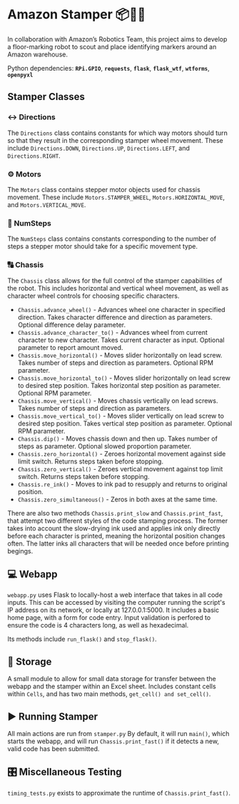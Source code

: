 # Amazon Stamper 📦🦺🔠

In collaboration with Amazon’s Robotics Team, this project aims to develop a floor-marking robot to scout and place identifying markers around an Amazon warehouse.

Python dependencies: **`RPi.GPIO`**, **`requests`**, **`flask`**, **`flask_wtf`**, **`wtforms`**, **`openpyxl`**

## Stamper Classes

### ↔️ Directions

The `Directions` class contains constants for which way motors should turn so that they result in the corresponding stamper wheel movement. These include `Directions.DOWN`, `Directions.UP`, `Directions.LEFT`, and `Directions.RIGHT`.

### ⚙️ Motors

The `Motors` class contains stepper motor objects used for chassis movement. These include `Motors.STAMPER_WHEEL`, `Motors.HORIZONTAL_MOVE`, and `Motors.VERTICAL_MOVE`.

### 🧮 NumSteps

The `NumSteps` class contains constants corresponding to the number of steps a stepper motor should take for a specific movement type.

### 🔠 Chassis

The `Chassis` class allows for the full control of the stamper capabilities of the robot. This includes horizontal and vertical wheel movement, as well as character wheel controls for choosing specific characters.

- `Chassis.advance_wheel()` - Advances wheel one character in specified direction. Takes character difference and direction as parameters. Optional difference delay parameter.
- `Chassis.advance_character_to()` - Advances wheel from current character to new character. Takes current character as input. Optional parameter to report amount moved.
- `Chassis.move_horizontal()` - Moves slider horizontally on lead screw. Takes number of steps and direction as parameters. Optional RPM parameter.
- `Chassis.move_horizontal_to()` - Moves slider horizontally on lead screw to desired step position. Takes horizontal step position as parameter. Optional RPM parameter.
- `Chassis.move_vertical()` - Moves chassis vertically on lead screws. Takes number of steps and direction as parameters.
- `Chassis.move_vertical_to()` - Moves slider vertically on lead screw to desired step position. Takes vertical step position as parameter. Optional RPM parameter.
- `Chassis.dip()` - Moves chassis down and then up. Takes number of steps as parameter. Optional slowed proportion parameter.
- `Chassis.zero_horizontal()` - Zeroes horizontal movement against side limit switch. Returns steps taken before stopping.
- `Chassis.zero_vertical()` - Zeroes vertical movement against top limit switch. Returns steps taken before stopping.
- `Chassis.re_ink()` - Moves to ink pad to resupply and returns to original position.
- `Chassis.zero_simultaneous()` - Zeros in both axes at the same time.

There are also two methods `Chassis.print_slow` and `Chassis.print_fast`, that attempt two different styles of the code stamping process. The former takes into account the slow-drying ink used and applies ink only directly before each character is printed, meaning the horizontal position changes often. The latter inks all characters that will be needed once before printing begings.

## 💻 Webapp

`webapp.py` uses Flask to locally-host a web interface that takes in all code inputs. This can be accessed by visiting the computer running the script's IP address on its network, or locally at 127.0.0.1:5000. It includes a basic home page, with a form for code entry. Input validation is perfored to ensure the code is 4 characters long, as well as hexadecimal.

Its methods include `run_flask()` and `stop_flask()`.

## 📂 Storage

A small module to allow for small data storage for transfer between the webapp and the stamper within an Excel sheet. Includes constant cells within `Cells`, and has two main methods, `get_cell() and set_cell()`.

## ▶️ Running Stamper

All main actions are run from `stamper.py` By default, it will run `main()`, which starts the webapp, and will run `Chassis.print_fast()` if it detects a new, valid code has been submitted.

## 🎛️ Miscellaneous Testing

`timing_tests.py` exists to approximate the runtime of `Chassis.print_fast()`.
